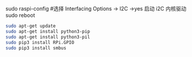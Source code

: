 sudo raspi-config 
#选择 Interfacing Options -> I2C ->yes 启动 i2C 内核驱动
sudo reboot

```sh
sudo apt-get update
sudo apt-get install python3-pip
sudo apt-get install python3-pil
sudo pip3 install RPi.GPIO
sudo pip3 install smbus
```
<!--stackedit_data:
eyJoaXN0b3J5IjpbODQ0NzIyNzY1LDEwMTgwOTE0NTldfQ==
-->
